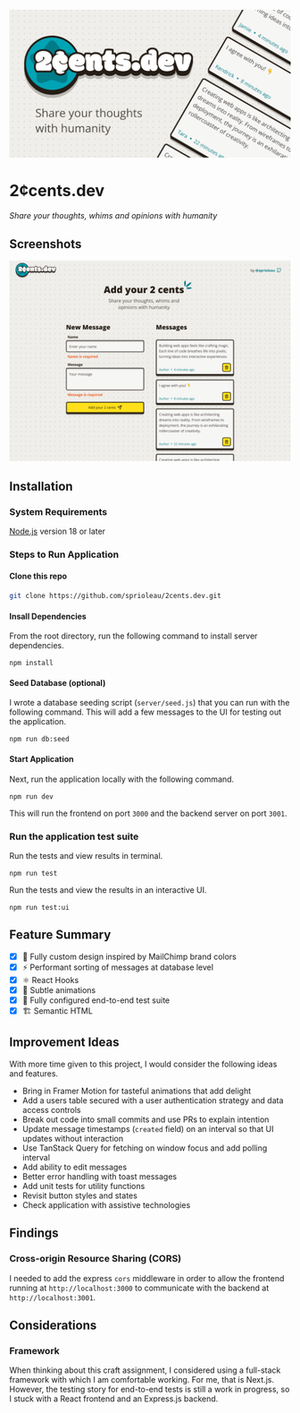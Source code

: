 ![Social Card][social-card-url]

# 2¢cents.dev

_Share your thoughts, whims and opinions with humanity_

## Screenshots

![Homepage Screenshot][homepage-screenshot-url]

## Installation

### System Requirements

[Node.js](https://nodejs.org/en/download) version 18 or later

### Steps to Run Application

#### Clone this repo

```bash
git clone https://github.com/sprioleau/2cents.dev.git
```

#### Insall Dependencies

From the root directory, run the following command to install server dependencies.

```shell
npm install
```

#### Seed Database (optional)

I wrote a database seeding script (`server/seed.js`) that you can run with the following command. This will add a few messages to the UI for testing out the application.

```shell
npm run db:seed
```

#### Start Application

Next, run the application locally with the following command.

```shell
npm run dev
```

This will run the frontend on port `3000` and the backend server on port `3001`.

### Run the application test suite

Run the tests and view results in terminal.

```shell
npm run test
```

Run the tests and view the results in an interactive UI.

```shell
npm run test:ui
```

## Feature Summary

- [x] 🎨 Fully custom design inspired by MailChimp brand colors
- [x] ⚡️ Performant sorting of messages at database level
- [x] ⚛️ React Hooks
- [x] 💫 Subtle animations
- [x] 🧪 Fully configured end-to-end test suite
- [x] 🏗️ Semantic HTML

## Improvement Ideas

With more time given to this project, I would consider the following ideas and features.

- Bring in Framer Motion for tasteful animations that add delight
- Add a users table secured with a user authentication strategy and data access controls
- Break out code into small commits and use PRs to explain intention
- Update message timestamps (`created` field) on an interval so that UI updates without interaction
- Use TanStack Query for fetching on window focus and add polling interval
- Add ability to edit messages
- Better error handling with toast messages
- Add unit tests for utility functions
- Revisit button styles and states
- Check application with assistive technologies

## Findings

### Cross-origin Resource Sharing (CORS)

I needed to add the express `cors` middleware in order to allow the frontend running at `http://localhost:3000` to communicate with the backend at `http://localhost:3001`.

## Considerations

### Framework

When thinking about this craft assignment, I considered using a full-stack framework with which I am comfortable working. For me, that is Next.js. However, the testing story for end-to-end tests is still a work in progress, so I stuck with a React frontend and an Express.js backend.

<!-- Project Details -->

[social-card-url]: https://github.com/sprioleau/2cents.dev/blob/main/client/public/images/social-card.png?raw=true "Social Card"
[homepage-screenshot-url]: https://github.com/sprioleau/2cents.dev/blob/main/client/public/images/homepage-screenshot.png?raw=true "Homepage Screenshot"
